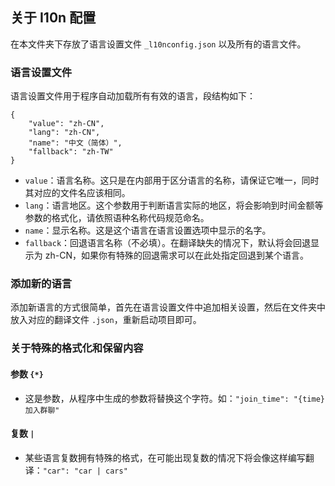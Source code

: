 ## 关于 I10n 配置

在本文件夹下存放了语言设置文件 `_l10nconfig.json` 以及所有的语言文件。

### 语言设置文件

语言设置文件用于程序自动加载所有有效的语言，段结构如下：

```
{
    "value": "zh-CN",
    "lang": "zh-CN",
    "name": "中文（简体）",
    "fallback": "zh-TW"
}
```

-   `value`：语言名称。这只是在内部用于区分语言的名称，请保证它唯一，同时其对应的文件名应该相同。
-   `lang`：语言地区。这个参数用于判断语言实际的地区，将会影响到时间金额等参数的格式化，请依照语种名称代码规范命名。
-   `name`：显示名称。这是这个语言在语言设置选项中显示的名字。
-   `fallback`：回退语言名称（不必填）。在翻译缺失的情况下，默认将会回退显示为 zh-CN，如果你有特殊的回退需求可以在此处指定回退到某个语言。

### 添加新的语言

添加新语言的方式很简单，首先在语言设置文件中追加相关设置，然后在文件夹中放入对应的翻译文件 `.json`，重新启动项目即可。

### 关于特殊的格式化和保留内容

#### 参数 `{*}`

-   这是参数，从程序中生成的参数将替换这个字符。如：`"join_time": "{time} 加入群聊"`

#### 复数 `|`

-   某些语言复数拥有特殊的格式，在可能出现复数的情况下将会像这样编写翻译：`"car": "car | cars"`
